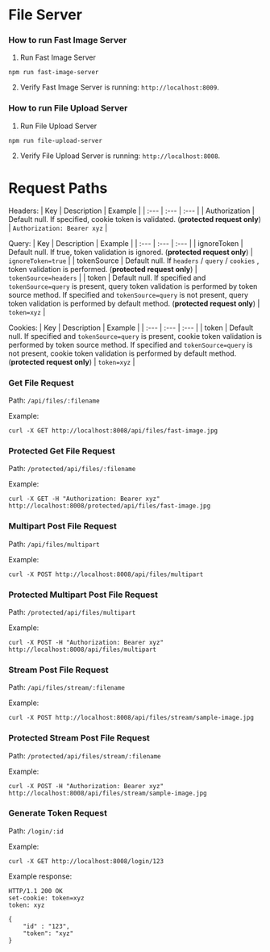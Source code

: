 # File Server

### How to run Fast Image Server
1. Run Fast Image Server
```
npm run fast-image-server
```
2. Verify Fast Image Server is running: `http://localhost:8009`.

### How to run File Upload Server
1. Run File Upload Server
```
npm run file-upload-server
```
2. Verify File Upload Server is running: `http://localhost:8008`.

# Request Paths
Headers:
| Key | Description | Example |
| :--- | :--- | :--- |
| Authorization | Default null. If specified, cookie token is validated. (**protected request only**) | `Authorization: Bearer xyz` |

Query:
| Key | Description | Example |
| :--- | :--- | :--- |
| ignoreToken | Default null. If true, token validation is ignored. (**protected request only**) | `ignoreToken=true` |
| tokenSource | Default null. If `headers` / `query` / `cookies` , token validation is performed. (**protected request only**) | `tokenSource=headers` |
| token | Default null. If specified and `tokenSource=query` is present, query token validation is performed by token source method. If specified and `tokenSource=query` is not present, query token validation is performed by default method. (**protected request only**) | `token=xyz` |

Cookies:
| Key | Description | Example |
| :--- | :--- | :--- |
| token | Default null. If specified and `tokenSource=query` is present, cookie token validation is performed by token source method. If specified and `tokenSource=query` is not present, cookie token validation is performed by default method. (**protected request only**) | `token=xyz` |

### Get File Request
Path: `/api/files/:filename`

Example:
```
curl -X GET http://localhost:8008/api/files/fast-image.jpg
```

### Protected Get File Request
Path: `/protected/api/files/:filename`

Example:
```
curl -X GET -H "Authorization: Bearer xyz" http://localhost:8008/protected/api/files/fast-image.jpg
```

### Multipart Post File Request
Path: `/api/files/multipart`

Example:
```
curl -X POST http://localhost:8008/api/files/multipart
```

### Protected Multipart Post File Request
Path: `/protected/api/files/multipart`

Example:
```
curl -X POST -H "Authorization: Bearer xyz" http://localhost:8008/api/files/multipart
```

### Stream Post File Request
Path: `/api/files/stream/:filename`

Example:
```
curl -X POST http://localhost:8008/api/files/stream/sample-image.jpg
```

### Protected Stream Post File Request
Path: `/protected/api/files/stream/:filename`

Example:
```
curl -X POST -H "Authorization: Bearer xyz" http://localhost:8008/api/files/stream/sample-image.jpg
```

### Generate Token Request
Path: `/login/:id`

Example:
```
curl -X GET http://localhost:8008/login/123
```

Example response:
```
HTTP/1.1 200 OK
set-cookie: token=xyz
token: xyz

{
    "id" : "123",
    "token": "xyz"
}
```
